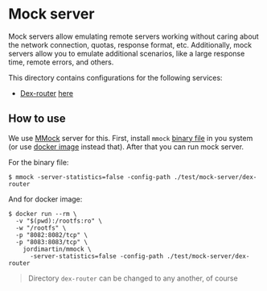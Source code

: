 # Mock server

Mock servers allow emulating remote servers working without caring about the network connection, quotas, response format, etc. Additionally, mock servers allow you to emulate additional scenarios, like a large response time, remote errors, and others.

This directory contains configurations for the following services:

- [Dex-router](https://github.com/sophus-router/dex-router) [here](dex-router)

## How to use

We use [MMock](https://github.com/jmartin82/mmock#readme) server for this. First, install `mmock` [binary file](https://github.com/jmartin82/mmock/releases) in you system (or use [docker image](https://hub.docker.com/r/jordimartin/mmock/) instead that). After that you can run mock server.

For the binary file:

```shell
$ mmock -server-statistics=false -config-path ./test/mock-server/dex-router
```

And for docker image:

```shell
$ docker run --rm \
  -v "$(pwd):/rootfs:ro" \
  -w "/rootfs" \
  -p "8082:8082/tcp" \
  -p "8083:8083/tcp" \
    jordimartin/mmock \
      -server-statistics=false -config-path ./test/mock-server/dex-router
```

> Directory `dex-router` can be changed to any another, of course
